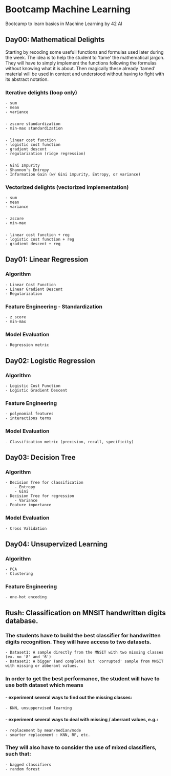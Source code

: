 # Bootcamp Machine Learning
Bootcamp to learn basics in Machine Learning by 42 AI

## Day00: Mathematical Delights
Starting by recoding some usefull functions and formulas used later during the week. 
The idea is to help the student to 'tame' the mathematical jargon. 
They will have to simply implement the functions following the formulas without knowing what it is about. 
Then magically these already 'tamed' material will be used in context and understood without having to fight with its abstract notation.

### Iterative delights (loop only)
	- sum
	- mean
	- variance

###
	- zscore standardization
	- min-max standardization
###
	- linear cost function
	- logistic cost function
	- gradient descent
	- regularization (ridge regression)
###
	- Gini Impurity
	- Shannon's Entropy
	- Information Gain (w/ Gini impurity, Entropy, or variance)

### Vectorized delights (vectorized implementation)
 	- sum
	- mean
	- variance
###
	- zscore
	- min-max
###
	- linear cost function + reg
	- logistic cost function + reg
	- gradient descent + reg

## Day01: Linear Regression
### Algorithm
	- Linear Cost Function
	- Linear Gradient Descent
	- Regularization
### Feature Engineering - Standardization
	- z score
	- min-max
### Model Evaluation
	- Regression metric


## Day02: Logistic Regression

### Algorithm
	- Logistic Cost Function
	- Logistic Gradient Descent

### Feature Engineering
	- polynomial features
	- interactions terms
### Model Evaluation
	- Classification metric (precision, recall, specificity)


## Day03: Decision Tree

### Algorithm
	- Decision Tree for classification
		- Entropy
		- Gini
	- Decision Tree for regression
		- Variance
	- Feature importance

### Model Evaluation
	- Cross Validation


## Day04: Unsupervized Learning

### Algorithm
	- PCA
	- Clustering
	
### Feature Engineering
	- one-hot encoding


## Rush: Classification on MNSIT handwritten digits database.
### The students have to build the best classifier for handwritten digits recognition. They will have access to two datasets.
	- Dataset1: A sample directly from the MNSIT with two missing classes (ex. no '8' and '6')  
	- Dataset2: A bigger (and complete) but 'corrupted' sample from MNSIT with missing or abberant values.

### In order to get the best performance, the student will have to use both dataset which means

#### - experiment several ways to find out the missing classes:
	- KNN, unsuppervised learning
#### - experiment several ways to deal with missing / aberrant values, e.g.: 
	- replacement by mean/median/mode
	- smarter replacement : KNN, RF, etc.

### They will also have to consider the use of  mixed classifiers, such that:
	- bagged classifiers 
	- random forest

